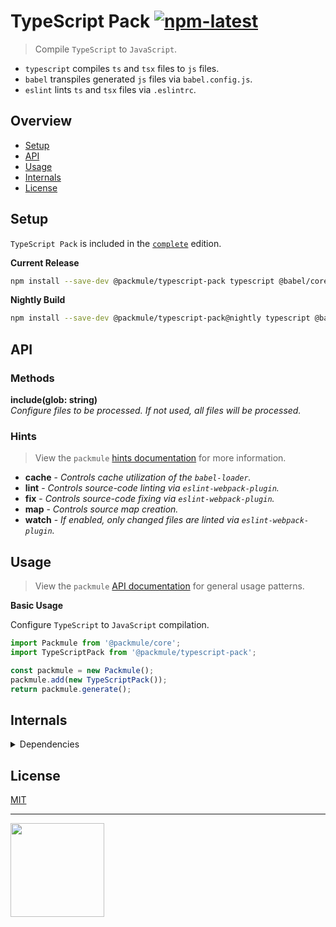 # TypeScript Pack [![npm-latest]][npm]

> Compile `TypeScript` to `JavaScript`.

-   `typescript` compiles `ts` and `tsx` files to `js` files.
-   `babel` transpiles generated `js` files via `babel.config.js`.
-   `eslint` lints `ts` and `tsx` files via `.eslintrc`.

## Overview

-   [Setup](#setup)
-   [API](#api)
-   [Usage](#usage)
-   [Internals](#internals)
-   [License](#license)

## Setup

`TypeScript Pack` is included in the [`complete`][edition-complete] edition.

**Current Release**

```bash
npm install --save-dev @packmule/typescript-pack typescript @babel/core
```

**Nightly Build**

```bash
npm install --save-dev @packmule/typescript-pack@nightly typescript @babel/core
```

## API

### Methods

**include(glob: string)**  
_Configure files to be processed. If not used, all files will be processed._

### Hints

> View the `packmule` [hints documentation][packmule-hints] for more information.

-   **cache** - _Controls cache utilization of the `babel-loader`._
-   **lint** - _Controls source-code linting via `eslint-webpack-plugin`._
-   **fix** - _Controls source-code fixing via `eslint-webpack-plugin`._
-   **map** - _Controls source map creation._
-   **watch** - _If enabled, only changed files are linted via `eslint-webpack-plugin`._

## Usage

> View the `packmule` [API documentation][packmule-api] for general usage patterns.

**Basic Usage**

Configure `TypeScript` to `JavaScript` compilation.

```typescript
import Packmule from '@packmule/core';
import TypeScriptPack from '@packmule/typescript-pack';

const packmule = new Packmule();
packmule.add(new TypeScriptPack());
return packmule.generate();
```

## Internals

<details>
  <summary>Dependencies</summary>
  
  This dependencies are used primarily by the pack internally.
  
  * `ts-loader`
  * `babel-loader`
  * `eslint-webpack-plugin`
  
  These peer dependencies are needed to use the pack.
  
  * `typescript`
  * `@babel/core`
  * `eslint`
</details>

## License

[MIT](https://choosealicense.com/licenses/mit/)

---

[<img src="https://www.pixelart.at/fileadmin/images/logo-new/logo.svg" width="150">](https://www.pixelart.at/)

[packmule-hints]: https://www.npmjs.com/package/@packmule/core#hints
[packmule-api]: https://www.npmjs.com/package/@packmule/core#api
[npm]: https://www.npmjs.com/package/@packmule/typescript-pack
[npm-latest]: https://img.shields.io/npm/v/@packmule/typescript-pack/latest?color=%230AC2FF&label=release&style=for-the-badge
[edition-default]: https://www.npmjs.com/package/@packmule/default
[edition-complete]: https://www.npmjs.com/package/@packmule/complete
